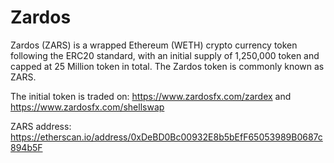# Zardos
Zardos (ZARS) is a wrapped Ethereum (WETH) crypto currency token following the ERC20 standard, with an initial supply of 1,250,000 token and capped at 25 Million token in total. The Zardos token is commonly known as ZARS.

The initial token is traded on:
https://www.zardosfx.com/zardex
and
https://www.zardosfx.com/shellswap


ZARS address: https://etherscan.io/address/0xDeBD0Bc00932E8b5bEfF65053989B0687c894b5F
